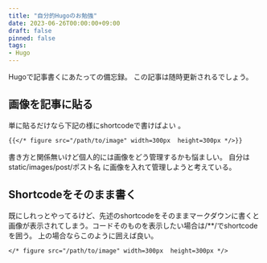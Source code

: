 ```yaml
---
title: "自分的Hugoのお勉強"
date: 2023-06-26T00:00:00+09:00
draft: false
pinned: false
tags:
- Hugo
---
```

Hugoで記事書くにあたっての備忘録。
この記事は随時更新されるでしょう。
<!--more-->

## 画像を記事に貼る
単に貼るだけなら下記の様にshortcodeで書けばよい 。
```markdown
{{</* figure src="/path/to/image" width=300px  height=300px */>}}
```
書き方と関係無いけど個人的には画像をどう管理するかも悩ましい。
自分はstatic/images/post/ポスト名 に画像を入れて管理しようと考えている。

## Shortcodeをそのまま書く
既にしれっとやってるけど、先述のshortcodeをそのままマークダウンに書くと画像が表示されてしまう。コードそのものを表示したい場合は/**/でshortcodeを囲う。
上の場合ならこのように囲えば良い。
```markdown
</* figure src="/path/to/image" width=300px  height=300px */>
```

